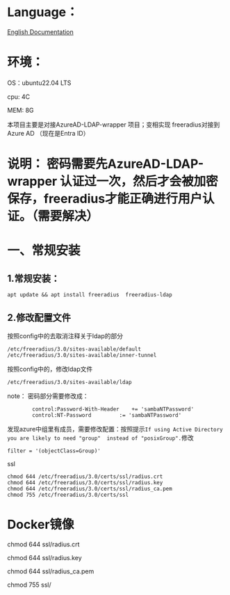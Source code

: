 # Language：

[English Documentation](./README-EN.md)

# 环境：
OS：ubuntu22.04 LTS

cpu: 4C

MEM: 8G 

本项目主要是对接AzureAD-LDAP-wrapper 项目；变相实现 freeradius对接到Azure AD （现在是Entra ID）

# 说明： 密码需要先AzureAD-LDAP-wrapper 认证过一次，然后才会被加密保存，freeradius才能正确进行用户认证。（需要解决）

# 一、常规安装
## 1.常规安装：
```
apt update && apt install freeradius  freeradius-ldap
```
## 2.修改配置文件
按照config中的去取消注释关于ldap的部分
```
/etc/freeradius/3.0/sites-available/default
/etc/freeradius/3.0/sites-available/inner-tunnel
```
按照config中的，修改ldap文件

```
/etc/freeradius/3.0/sites-available/ldap
```
note：
密码部分需要修改成：
```
		control:Password-With-Header	+= 'sambaNTPassword'
		control:NT-Password 		:= 'sambaNTPassword'
```
发现azure中组里有成员，需要修改配置：按照提示`If using Active Directory you are likely to need "group"  instead of "posixGroup".`修改
```
filter = '(objectClass=Group)'
```
ssl
```
chmod 644 /etc/freeradius/3.0/certs/ssl/radius.crt
chmod 644 /etc/freeradius/3.0/certs/ssl/radius.key
chmod 644 /etc/freeradius/3.0/certs/ssl/radius_ca.pem
chmod 755 /etc/freeradius/3.0/certs/ssl
```

# Docker镜像

chmod 644 ssl/radius.crt

chmod 644 ssl/radius.key

chmod 644 ssl/radius_ca.pem

chmod 755 ssl/






